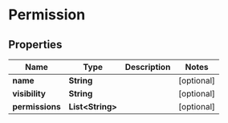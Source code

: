 

# Permission

## Properties

Name | Type | Description | Notes
------------ | ------------- | ------------- | -------------
**name** | **String** |  |  [optional]
**visibility** | **String** |  |  [optional]
**permissions** | **List&lt;String&gt;** |  |  [optional]




